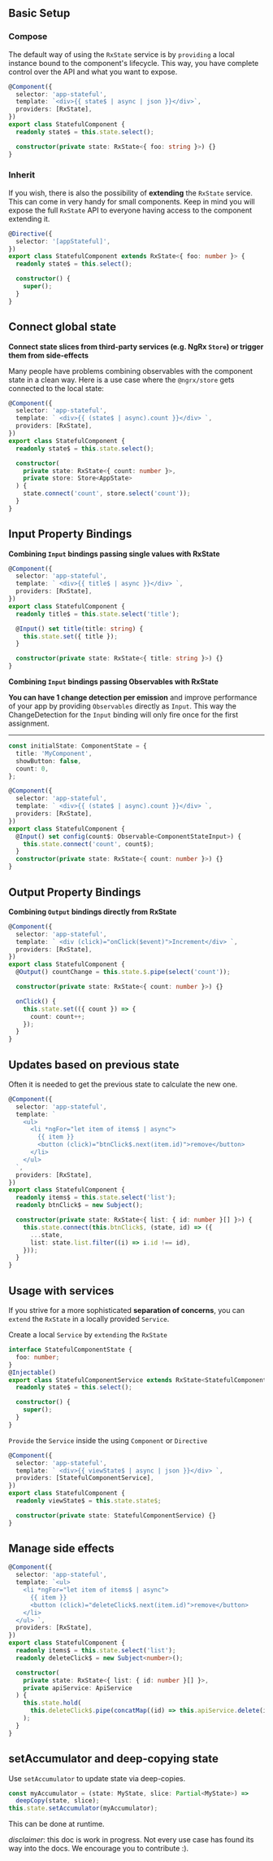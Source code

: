 ## Basic Setup

### Compose

The default way of using the `RxState` service is by `providing` a local instance bound to the component's lifecycle.
This way, you have complete control over the API and what you want to expose.

```typescript
@Component({
  selector: 'app-stateful',
  template: `<div>{{ state$ | async | json }}</div>`,
  providers: [RxState],
})
export class StatefulComponent {
  readonly state$ = this.state.select();

  constructor(private state: RxState<{ foo: string }>) {}
}
```

### Inherit

If you wish, there is also the possibility of **extending** the `RxState` service. This can come in very handy for small
components. Keep in mind you will expose the full `RxState` API to everyone having access to the component extending it.

```typescript
@Directive({
  selector: '[appStateful]',
})
export class StatefulComponent extends RxState<{ foo: number }> {
  readonly state$ = this.select();

  constructor() {
    super();
  }
}
```

## Connect global state

**Connect state slices from third-party services (e.g. NgRx `Store`) or trigger them from side-effects**

Many people have problems combining observables with the component state in a clean way.
Here is a use case where the `@ngrx/store` gets connected to the local state:

```typescript
@Component({
  selector: 'app-stateful',
  template: ` <div>{{ (state$ | async).count }}</div> `,
  providers: [RxState],
})
export class StatefulComponent {
  readonly state$ = this.state.select();

  constructor(
    private state: RxState<{ count: number }>,
    private store: Store<AppState>
  ) {
    state.connect('count', store.select('count'));
  }
}
```

## Input Property Bindings

**Combining `Input` bindings passing single values with RxState**

```typescript
@Component({
  selector: 'app-stateful',
  template: ` <div>{{ title$ | async }}</div> `,
  providers: [RxState],
})
export class StatefulComponent {
  readonly title$ = this.state.select('title');

  @Input() set title(title: string) {
    this.state.set({ title });
  }

  constructor(private state: RxState<{ title: string }>) {}
}
```

**Combining `Input` bindings passing Observables with RxState**

**You can have 1 change detection per emission** and improve performance of your app
by providing `Observables` directly as `Input`.
This way the ChangeDetection for the `Input` binding will only fire once for the first assignment.

---

```typescript
const initialState: ComponentState = {
  title: 'MyComponent',
  showButton: false,
  count: 0,
};

@Component({
  selector: 'app-stateful',
  template: ` <div>{{ (state$ | async).count }}</div> `,
  providers: [RxState],
})
export class StatefulComponent {
  @Input() set config(count$: Observable<ComponentStateInput>) {
    this.state.connect('count', count$);
  }
  constructor(private state: RxState<{ count: number }>) {}
}
```

## Output Property Bindings

**Combining `Output` bindings directly from RxState**

```typescript
@Component({
  selector: 'app-stateful',
  template: ` <div (click)="onClick($event)">Increment</div> `,
  providers: [RxState],
})
export class StatefulComponent {
  @Output() countChange = this.state.$.pipe(select('count'));

  constructor(private state: RxState<{ count: number }>) {}

  onClick() {
    this.state.set(({ count }) => {
      count: count++;
    });
  }
}
```

## Updates based on previous state

Often it is needed to get the previous state to calculate the new one.

```typescript
@Component({
  selector: 'app-stateful',
  template: `
    <ul>
      <li *ngFor="let item of items$ | async">
        {{ item }}
        <button (click)="btnClick$.next(item.id)">remove</button>
      </li>
    </ul>
  `,
  providers: [RxState],
})
export class StatefulComponent {
  readonly items$ = this.state.select('list');
  readonly btnClick$ = new Subject();

  constructor(private state: RxState<{ list: { id: number }[] }>) {
    this.state.connect(this.btnClick$, (state, id) => ({
      ...state,
      list: state.list.filter((i) => i.id !== id),
    }));
  }
}
```

## Usage with services

If you strive for a more sophisticated **separation of concerns**, you can `extend` the `RxState` in a
locally provided `Service`.

Create a local `Service` by `extending` the `RxState`

```typescript
interface StatefulComponentState {
  foo: number;
}
@Injectable()
export class StatefulComponentService extends RxState<StatefulComponentState> {
  readonly state$ = this.select();

  constructor() {
    super();
  }
}
```

`Provide` the `Service` inside the using `Component` or `Directive`

```typescript
@Component({
  selector: 'app-stateful',
  template: ` <div>{{ viewState$ | async | json }}</div> `,
  providers: [StatefulComponentService],
})
export class StatefulComponent {
  readonly viewState$ = this.state.state$;

  constructor(private state: StatefulComponentService) {}
}
```

## Manage side effects

```typescript
@Component({
  selector: 'app-stateful',
  template: `<ul>
    <li *ngFor="let item of items$ | async">
      {{ item }}
      <button (click)="deleteClick$.next(item.id)">remove</button>
    </li>
  </ul> `,
  providers: [RxState],
})
export class StatefulComponent {
  readonly items$ = this.state.select('list');
  readonly deleteClick$ = new Subject<number>();

  constructor(
    private state: RxState<{ list: { id: number }[] }>,
    private apiService: ApiService
  ) {
    this.state.hold(
      this.deleteClick$.pipe(concatMap((id) => this.apiService.delete(id)))
    );
  }
}
```

## setAccumulator and deep-copying state

Use `setAccumulator` to update state via deep-copies.

```typescript
const myAccumulator = (state: MyState, slice: Partial<MyState>) =>
  deepCopy(state, slice);
this.state.setAccumulator(myAccumulator);
```

This can be done at runtime.

_disclaimer_: this doc is work in progress. Not every use case has found its way into the docs. We encourage you to contribute :).
